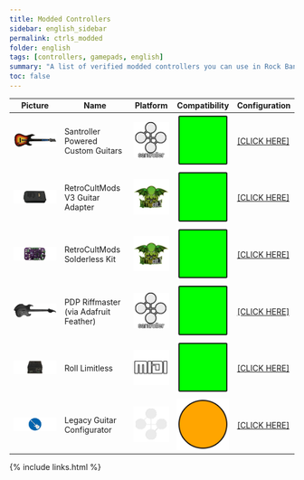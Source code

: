 ```yaml
---
title: Modded Controllers
sidebar: english_sidebar
permalink: ctrls_modded
folder: english
tags: [controllers, gamepads, english]
summary: "A list of verified modded controllers you can use in Rock Band 3 in RPCS3."
toc: false
---
```


| Picture | Name | Platform | Compatibility | Configuration |
|--|--|--|--|--|
|[![Santroller Powered Custom Guitars](https://raw.githubusercontent.com/carlmylo/docu-rpcs3/gh-pages/images/instruments/list/gtrmod.png)](https://carlmylo.github.io/docu-rpcs3/ctrls_mod_santroller "Santroller Powered Custom Guitars") | Santroller Powered Custom Guitars | ![Santroller](https://raw.githubusercontent.com/carlmylo/docu-rpcs3/gh-pages/images/instruments/plat/santroller.png) | ![Great Compatibility Symbol](https://raw.githubusercontent.com/carlmylo/docu-rpcs3/gh-pages/images/instruments/compat/great.png) |[[CLICK HERE]](https://carlmylo.github.io/docu-rpcs3/ctrls_mod_santroller) |
|[![RetroCultMods V3 Guitar Adapter](https://raw.githubusercontent.com/carlmylo/docu-rpcs3/gh-pages/images/instruments/list/gtradapt.png)](https://carlmylo.github.io/docu-rpcs3/ctrls_mod_rcmv3 "RetroCultMods V3 Guitar Adapter") | RetroCultMods V3 Guitar Adapter | ![RetroCultMods](https://raw.githubusercontent.com/carlmylo/docu-rpcs3/gh-pages/images/instruments/plat/rcm.png) | ![Great Compatibility Symbol](https://raw.githubusercontent.com/carlmylo/docu-rpcs3/gh-pages/images/instruments/compat/great.png) |[[CLICK HERE]](https://carlmylo.github.io/docu-rpcs3/ctrls_mod_rcmv3) |
|[![RetroCultMods Solderless Kit](https://raw.githubusercontent.com/carlmylo/docu-rpcs3/gh-pages/images/instruments/list/gtrslk.png)](https://carlmylo.github.io/docu-rpcs3/ctrls_mod_rcmsl "RetroCultMods Solderless Kit") | RetroCultMods Solderless Kit | ![RetroCultMods](https://raw.githubusercontent.com/carlmylo/docu-rpcs3/gh-pages/images/instruments/plat/rcm.png) | ![Great Compatibility Symbol](https://raw.githubusercontent.com/carlmylo/docu-rpcs3/gh-pages/images/instruments/compat/great.png) |[[CLICK HERE]](https://carlmylo.github.io/docu-rpcs3/ctrls_mod_rcmsl) |
|[![PDP Riffmaster (Adafruit Feather)](https://raw.githubusercontent.com/carlmylo/docu-rpcs3/gh-pages/images/instruments/list/gtrriff.png)](https://carlmylo.github.io/docu-rpcs3/ctrls_mod_riffada "PDP Riffmaster") | PDP Riffmaster (via Adafruit Feather) | ![Santroller](https://raw.githubusercontent.com/carlmylo/docu-rpcs3/gh-pages/images/instruments/plat/santroller.png) | ![Great Compatibility Symbol](https://raw.githubusercontent.com/carlmylo/docu-rpcs3/gh-pages/images/instruments/compat/great.png) |[[CLICK HERE]](https://carlmylo.github.io/docu-rpcs3/ctrls_mod_riffada) |
|[![Roll Limitless](https://raw.githubusercontent.com/carlmylo/docu-rpcs3/gh-pages/images/instruments/list/drmroll.png)](https://carlmylo.github.io/docu-rpcs3/ctrls_mod_rldrums "Roll Limitless") | Roll Limitless | ![MIDI](https://raw.githubusercontent.com/carlmylo/docu-rpcs3/gh-pages/images/instruments/plat/midi.png) | ![Great Compatibility Symbol](https://raw.githubusercontent.com/carlmylo/docu-rpcs3/gh-pages/images/instruments/compat/great.png) |[[CLICK HERE]](https://carlmylo.github.io/docu-rpcs3/ctrls_mod_rldrums) |
|[![Legacy Guitar Configurator](https://raw.githubusercontent.com/carlmylo/docu-rpcs3/gh-pages/images/instruments/list/gtrgc.png)](https://carlmylo.github.io/docu-rpcs3/ctrls_mod_gtrcfg "Legacy Guitar Configurator") | Legacy Guitar Configurator | ![Guitar Configurator](https://raw.githubusercontent.com/carlmylo/docu-rpcs3/gh-pages/images/instruments/plat/lgc.png) | ![Okay Compatibility Symbol](https://raw.githubusercontent.com/carlmylo/docu-rpcs3/gh-pages/images/instruments/compat/okay.png) |[[CLICK HERE]](https://carlmylo.github.io/docu-rpcs3/ctrls_mod_gtrcfg) |

{% include links.html %}
